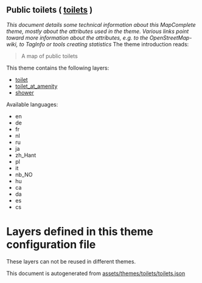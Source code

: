 [//]: # (WARNING: this file is automatically generated. Please find the sources at the bottom and edit those sources)

## Public toilets ( [toilets](https://mapcomplete.org/toilets) )
_This document details some technical information about this MapComplete theme, mostly about the attributes used in the theme. Various links point toward more information about the attributes, e.g. to the OpenStreetMap-wiki, to TagInfo or tools creating statistics_
The theme introduction reads:

> A map of public toilets

This theme contains the following layers:


 - [toilet](../Layers/toilet.md)
 - [toilet_at_amenity](../Layers/toilet_at_amenity.md)
 - [shower](../Layers/shower.md)


Available languages:


 - en
 - de
 - fr
 - nl
 - ru
 - ja
 - zh_Hant
 - pl
 - it
 - nb_NO
 - hu
 - ca
 - da
 - es
 - cs


# Layers defined in this theme configuration file
These layers can not be reused in different themes.


This document is autogenerated from [assets/themes/toilets/toilets.json](https://github.com/pietervdvn/MapComplete/blob/develop/assets/themes/toilets/toilets.json)
